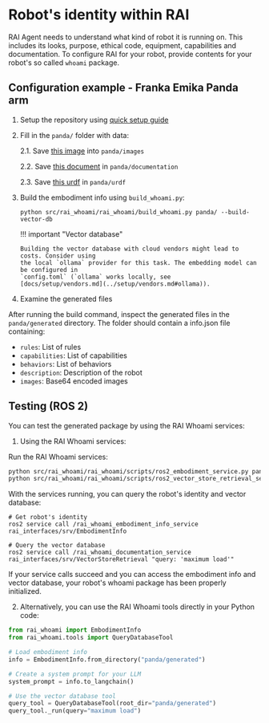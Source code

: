 # Robot's identity within RAI

RAI Agent needs to understand what kind of robot it is running on. This includes its looks, purpose,
ethical code, equipment, capabilities and documentation. To configure RAI for your robot, provide
contents for your robot's so called `whoami` package.

## Configuration example - Franka Emika Panda arm

1.  Setup the repository using [quick setup guide](../setup/install.md)

2.  Fill in the `panda/` folder with data:

    2.1. Save [this image](https://robodk.com/robot/img/Franka-Emika-Panda-robot.png) into `panda/images`

    2.2. Save [this document](https://github.com/user-attachments/files/16417196/Franka.Emika.Panda.robot.-.RoboDK.pdf) in `panda/documentation`

    2.3. Save [this urdf](https://github.com/frankaemika/franka_ros/blob/develop/franka_description/robots/panda/panda.urdf.xacro) in `panda/urdf`

3.  Build the embodiment info using `build_whoami.py`:

    ```shell
    python src/rai_whoami/rai_whoami/build_whoami.py panda/ --build-vector-db
    ```

    !!! important "Vector database"

        Building the vector database with cloud vendors might lead to costs. Consider using
        the local `ollama` provider for this task. The embedding model can be configured in
        `config.toml` (`ollama` works locally, see
        [docs/setup/vendors.md](../setup/vendors.md#ollama)).

4.  Examine the generated files

After running the build command, inspect the generated files in the `panda/generated` directory. The
folder should contain a info.json file containing:

-   `rules`: List of rules
-   `capabilities`: List of capabilities
-   `behaviors`: List of behaviors
-   `description`: Description of the robot
-   `images`: Base64 encoded images

## Testing (ROS 2)

You can test the generated package by using the RAI Whoami services:

1. Using the RAI Whoami services:

Run the RAI Whoami services:

```bash
python src/rai_whoami/rai_whoami/scripts/ros2_embodiment_service.py panda/ &
python src/rai_whoami/rai_whoami/scripts/ros2_vector_store_retrieval_service.py panda/
```

With the services running, you can query the robot's identity and vector database:

```shell
# Get robot's identity
ros2 service call /rai_whoami_embodiment_info_service rai_interfaces/srv/EmbodimentInfo

# Query the vector database
ros2 service call /rai_whoami_documentation_service rai_interfaces/srv/VectorStoreRetrieval "query: 'maximum load'"
```

If your service calls succeed and you can access the embodiment info and vector database, your
robot's whoami package has been properly initialized.

2. Alternatively, you can use the RAI Whoami tools directly in your Python code:

```python
from rai_whoami import EmbodimentInfo
from rai_whoami.tools import QueryDatabaseTool

# Load embodiment info
info = EmbodimentInfo.from_directory("panda/generated")

# Create a system prompt for your LLM
system_prompt = info.to_langchain()

# Use the vector database tool
query_tool = QueryDatabaseTool(root_dir="panda/generated")
query_tool._run(query="maximum load")
```
